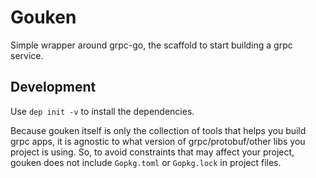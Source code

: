 # Gouken

Simple wrapper around grpc-go, the scaffold to start building a grpc service.


## Development

Use `dep init -v` to install the dependencies.

Because gouken itself is only the collection of tools that helps you build grpc apps,
it is agnostic to what version of grpc/protobuf/other libs you project is using.
So, to avoid constraints that may affect your project, gouken does not
include `Gopkg.toml` or `Gopkg.lock` in project files.
